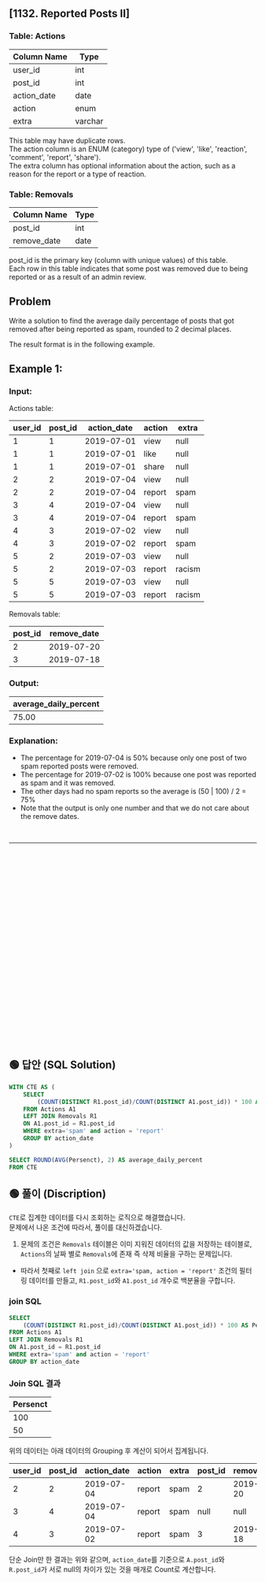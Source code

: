 ## [1132. Reported Posts II]


### Table: Actions


| Column Name   | Type    |
|---------------|---------|
| user_id       | int     |
| post_id       | int     |
| action_date   | date    | 
| action        | enum    |
| extra         | varchar |

This table may have duplicate rows.  
The action column is an ENUM (category) type of ('view', 'like', 'reaction', 'comment', 'report', 'share').  
The extra column has optional information about the action, such as a reason for the report or a type of reaction.  
 

### Table: Removals


| Column Name   | Type    |
|---------------|---------|
| post_id       | int     |
| remove_date   | date    | 

post_id is the primary key (column with unique values) of this table.  
Each row in this table indicates that some post was removed due to being reported or as a result of an admin review.  
 
## Problem 

Write a solution to find the average daily percentage of posts that got removed after being reported as spam, rounded to 2 decimal places.  

The result format is in the following example.  

 

## Example 1:

### Input:   

Actions table:

| user_id | post_id | action_date | action | extra  |
|---------|---------|-------------|--------|--------|
| 1       | 1       | 2019-07-01  | view   | null   |
| 1       | 1       | 2019-07-01  | like   | null   |
| 1       | 1       | 2019-07-01  | share  | null   |
| 2       | 2       | 2019-07-04  | view   | null   |
| 2       | 2       | 2019-07-04  | report | spam   |
| 3       | 4       | 2019-07-04  | view   | null   |
| 3       | 4       | 2019-07-04  | report | spam   |
| 4       | 3       | 2019-07-02  | view   | null   |
| 4       | 3       | 2019-07-02  | report | spam   |
| 5       | 2       | 2019-07-03  | view   | null   |
| 5       | 2       | 2019-07-03  | report | racism |
| 5       | 5       | 2019-07-03  | view   | null   |
| 5       | 5       | 2019-07-03  | report | racism |

Removals table:

| post_id | remove_date |
|---------|-------------|
| 2       | 2019-07-20  |
| 3       | 2019-07-18  |

### Output: 

| average_daily_percent |
|-----------------------|
| 75.00                 |

### Explanation: 

* The percentage for 2019-07-04 is 50% because only one post of two spam reported posts were removed.
* The percentage for 2019-07-02 is 100% because one post was reported as spam and it was removed.
* The other days had no spam reports so the average is (50 | 100) / 2 = 75%
* Note that the output is only one number and that we do not care about the remove dates.



<br/>

---

<br/>
<br/>
<br/>
<br/>
<br/>
<br/>
<br/>
<br/>
<br/>
<br/>
<br/>
<br/>
<br/>
<br/>
<br/>
<br/>
<br/>
<br/>
<br/>
<br/>
<br/>
<br/>
<br/>


## 🟢 답안 (SQL Solution)

```sql
WITH CTE AS (
    SELECT 
        (COUNT(DISTINCT R1.post_id)/COUNT(DISTINCT A1.post_id)) * 100 AS Persenct
    FROM Actions A1
    LEFT JOIN Removals R1
    ON A1.post_id = R1.post_id 
    WHERE extra='spam' and action = 'report'
    GROUP BY action_date
)

SELECT ROUND(AVG(Persenct), 2) AS average_daily_percent
FROM CTE
```

## 🟢 풀이 (Discription)
`CTE`로 집계한 데이터를 다시 조회하는 로직으로 해결했습니다.   
문제에서 나온 조건에 따라서, 풀이를 대신하겠습니다. 

1. 문제의 조건은 `Removals` 테이블은 이미 지워진 데이터의 값을 저장하는 테이블로, `Actions`의 날짜 별로 `Removals`에 존재 즉 삭제 비율을 구하는 문제입니다.  
* 따라서 첫째로 `left join` 으로 `extra='spam, action = 'report'` 조건의 필터링 데이터를 만들고, `R1.post_id`와 `A1.post_id` 개수로 백분율을 구합니다.  

### join SQL

```sql
SELECT 
    (COUNT(DISTINCT R1.post_id)/COUNT(DISTINCT A1.post_id)) * 100 AS Persenct
FROM Actions A1
LEFT JOIN Removals R1
ON A1.post_id = R1.post_id 
WHERE extra='spam' and action = 'report'
GROUP BY action_date
```

### Join SQL 결과

| Persenct |
| -------- |
| 100      |
| 50       |

위의 데이터는 아래 데이터의 Grouping 후 계산이 되어서 집계됩니다. 


| user_id | post_id | action_date | action | extra | post_id | remove_date |
| ------- | ------- | ----------- | ------ | ----- | ------- | ----------- |
| 2       | 2       | 2019-07-04  | report | spam  | 2       | 2019-07-20  |
| 3       | 4       | 2019-07-04  | report | spam  | null    | null        |
| 4       | 3       | 2019-07-02  | report | spam  | 3       | 2019-07-18  |  

단순 Join만 한 결과는 위와 같으며, `action_date`를 기준으로 `A.post_id`와 `R.post_id`가 서로 null의 차이가 있는 것을 매개로 Count로 계산합니다.